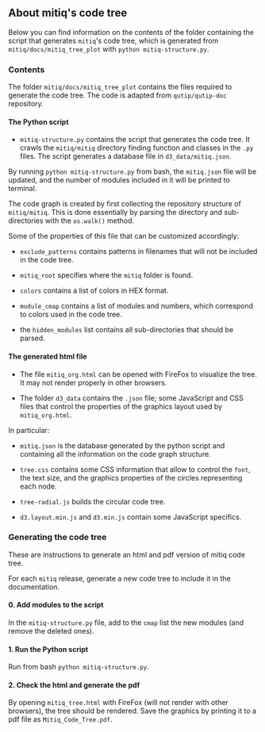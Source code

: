 
## About mitiq's code tree

Below you can find information on the contents of the folder containing the script that generates `mitiq`'s code tree, which is generated from `mitiq/docs/mitiq_tree_plot` with
`python mitiq-structure.py`.


### Contents

The folder `mitiq/docs/mitiq_tree_plot` contains the files required to generate the code tree.
The code is adapted from `qutip/qutip-doc` repository.
#### The Python script

* `mitiq-structure.py` contains the script that generates the code tree.
It crawls the `mitiq/mitiq` directory finding function and classes in the `.py`
files. The script generates a database file in `d3_data/mitiq.json`.

By running `python mitiq-structure.py` from bash, the `mitiq.json` file will be
updated, and the number of modules included in it will be printed to terminal.

The code graph is created by first collecting the repository structure of `mitiq/mitiq`.
This is done essentially by parsing the directory and sub-directories with the
`os.walk()` method.

Some of the properties of this file that can be customized accordingly:

* `exclude_patterns` contains patterns in filenames that will not be included in the code tree.

* `mitiq_root` specifies where the `mitiq` folder is found.

* `colors` contains a list of colors in HEX format.

* `module_cmap` contains a list of modules and numbers, which correspond to
colors used in the code tree.

* the `hidden_modules` list contains all sub-directories that should be parsed.

#### The generated html file

* The file `mitiq_org.html` can be opened with FireFox to visualize the tree.
It may not render properly in other browsers.

* The folder `d3_data` contains the `.json` file; some JavaScript and CSS files
that control the properties of the graphics layout used by `mitiq_org.html`.

In particular:

* `mitiq.json` is the database generated by the python script and containing all
the information on the code graph structure.

* `tree.css` contains some CSS information that allow to control the `font`,
the text size, and the graphics properties of the circles representing each node.

* `tree-radial.js` builds the circular code tree.

* `d3.layout.min.js` and `d3.min.js` contain some JavaScript specifics.

### Generating the code tree

These are instructions to generate an html and pdf version of
mitiq code tree.


For each `mitiq` release, generate a new code tree to include it in the
documentation.

#### 0. Add modules to the script

In the `mitiq-structure.py` file, add to the `cmap` list the new modules (and
remove the deleted ones).

#### 1. Run the Python script

Run from bash `python mitiq-structure.py`.

#### 2. Check the html and generate the pdf

By opening `mitiq_tree.html` with FireFox (will not render with other browsers),
the tree should be rendered. Save the graphics by printing it to a pdf file
as `Mitiq_Code_Tree.pdf`.

